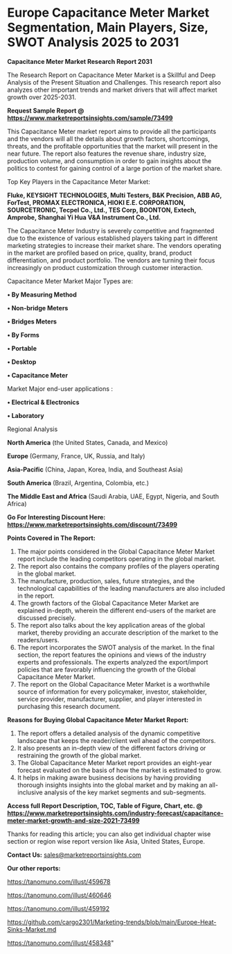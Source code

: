 # Europe Capacitance Meter Market Segmentation, Main Players, Size, SWOT Analysis 2025 to 2031

<strong>Capacitance Meter Market Research Report 2031</strong>

The Research Report on Capacitance Meter Market is a Skillful and Deep Analysis of the Present Situation and Challenges. This research report also analyzes other important trends and market drivers that will affect market growth over 2025-2031.

<strong>Request Sample Report @ <a href=https://www.marketreportsinsights.com/sample/73499>https://www.marketreportsinsights.com/sample/73499</a></strong>

This Capacitance Meter market report aims to provide all the participants and the vendors will all the details about growth factors, shortcomings, threats, and the profitable opportunities that the market will present in the near future. The report also features the revenue share, industry size, production volume, and consumption in order to gain insights about the politics to contest for gaining control of a large portion of the market share.

Top Key Players in the Capacitance Meter Market:

<strong>Fluke, KEYSIGHT TECHNOLOGIES, Multi Testers, B&K Precision, ABB AG, ForTest, PROMAX ELECTRONICA, HIOKI E.E. CORPORATION, SOURCETRONIC, Tecpel Co., Ltd., TES Corp, BOONTON, Extech, Amprobe, Shanghai Yi Hua V&A Instrument Co., Ltd.</strong>

The Capacitance Meter Industry is severely competitive and fragmented due to the existence of various established players taking part in different marketing strategies to increase their market share. The vendors operating in the market are profiled based on price, quality, brand, product differentiation, and product portfolio. The vendors are turning their focus increasingly on product customization through customer interaction.

Capacitance Meter Market Major Types are:

<strong>• By Measuring Method

• Non-bridge Meters

• Bridges Meters

• By Forms

• Portable

• Desktop

• Capacitance Meter</strong>

Market Major end-user applications :

<strong>• Electrical & Electronics

• Laboratory</strong>

Regional Analysis

</u><strong><b>North America</b></strong> (the United States, Canada, and Mexico)

<strong><b>Europe </b></strong>(Germany, France, UK, Russia, and Italy)

<strong><b>Asia-Pacific</b></strong> (China, Japan, Korea, India, and Southeast Asia)

<strong><b>South America</b></strong> (Brazil, Argentina, Colombia, etc.)

<strong><b>The Middle East and Africa</b></strong> (Saudi Arabia, UAE, Egypt, Nigeria, and South Africa)

<strong>Go For Interesting Discount Here: <a href=https://www.marketreportsinsights.com/discount/73499>https://www.marketreportsinsights.com/discount/73499</a></strong>

<strong>Points Covered in The Report:</strong>
<ol>
  <li>The major points considered in the Global Capacitance Meter Market report include the leading competitors operating in the global market.</li>
  <li>The report also contains the company profiles of the players operating in the global market.</li>
  <li>The manufacture, production, sales, future strategies, and the technological capabilities of the leading manufacturers are also included in the report.</li>
  <li>The growth factors of the Global Capacitance Meter Market are explained in-depth, wherein the different end-users of the market are discussed precisely.</li>
  <li>The report also talks about the key application areas of the global market, thereby providing an accurate description of the market to the readers/users.</li>
  <li>The report incorporates the SWOT analysis of the market. In the final section, the report features the opinions and views of the industry experts and professionals. The experts analyzed the export/import policies that are favorably influencing the growth of the Global Capacitance Meter Market.</li>
  <li>The report on the Global Capacitance Meter Market is a worthwhile source of information for every policymaker, investor, stakeholder, service provider, manufacturer, supplier, and player interested in purchasing this research document.</li>
</ol>
<strong>Reasons for Buying Global Capacitance Meter Market Report:</strong>

<ol>
  <li>The report offers a detailed analysis of the dynamic competitive landscape that keeps the reader/client well ahead of the competitors.</li>
  <li>It also presents an in-depth view of the different factors driving or restraining the growth of the global market.</li>
  <li>The Global Capacitance Meter Market report provides an eight-year forecast evaluated on the basis of how the market is estimated to grow.</li>
  <li>It helps in making aware business decisions by having providing thorough insights insights into the global market and by making an all-inclusive analysis of the key market segments and sub-segments.</li>
</ol>
<strong>Access full Report Description, TOC, Table of Figure, Chart, etc. @ <a href=https://www.marketreportsinsights.com/industry-forecast/capacitance-meter-market-growth-and-size-2021-73499>https://www.marketreportsinsights.com/industry-forecast/capacitance-meter-market-growth-and-size-2021-73499</a></strong>


Thanks for reading this article; you can also get individual chapter wise section or region wise report version like Asia, United States, Europe.

<strong>Contact Us:</strong>
sales@marketreportsinsights.com

<strong>Our other reports:</strong>

<a href=https://tanomuno.com/illust/459678>https://tanomuno.com/illust/459678</a>

<a href=https://tanomuno.com/illust/460646>https://tanomuno.com/illust/460646</a>

<a href=https://tanomuno.com/illust/459192>https://tanomuno.com/illust/459192</a>

<a href=https://github.com/cargo2301/Marketing-trends/blob/main/Europe-Heat-Sinks-Market.md>https://github.com/cargo2301/Marketing-trends/blob/main/Europe-Heat-Sinks-Market.md</a>

<a href=https://tanomuno.com/illust/458348>https://tanomuno.com/illust/458348</a>"
